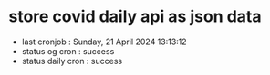 # store covid daily api as json data

- last cronjob : Sunday, 21 April 2024 13:13:12
- status og cron : success
- status daily cron : success
      
      